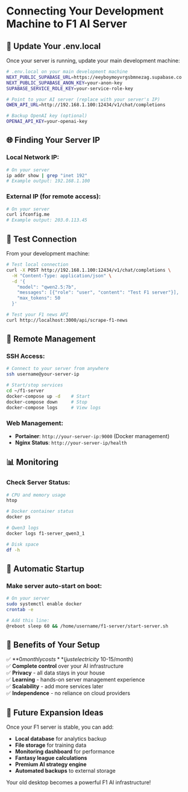 # Connecting Your Development Machine to F1 AI Server

## 🔗 Update Your .env.local

Once your server is running, update your main development machine:

```bash
# .env.local on your main development machine
NEXT_PUBLIC_SUPABASE_URL=https://eeyboymoyvrgsbmnezag.supabase.co
NEXT_PUBLIC_SUPABASE_ANON_KEY=your-anon-key
SUPABASE_SERVICE_ROLE_KEY=your-service-role-key

# Point to your AI server (replace with your server's IP)
QWEN_API_URL=http://192.168.1.100:12434/v1/chat/completions

# Backup OpenAI key (optional)
OPENAI_API_KEY=your-openai-key
```

## 🌐 Finding Your Server IP

### Local Network IP:
```bash
# On your server
ip addr show | grep "inet 192"
# Example output: 192.168.1.100
```

### External IP (for remote access):
```bash
# On your server
curl ifconfig.me
# Example output: 203.0.113.45
```

## 🧪 Test Connection

From your development machine:

```bash
# Test local connection
curl -X POST http://192.168.1.100:12434/v1/chat/completions \
  -H "Content-Type: application/json" \
  -d '{
    "model": "qwen2.5:7b",
    "messages": [{"role": "user", "content": "Test F1 server"}],
    "max_tokens": 50
  }'

# Test your F1 news API
curl http://localhost:3000/api/scrape-f1-news
```

## 🔧 Remote Management

### SSH Access:
```bash
# Connect to your server from anywhere
ssh username@your-server-ip

# Start/stop services
cd ~/f1-server
docker-compose up -d    # Start
docker-compose down     # Stop
docker-compose logs     # View logs
```

### Web Management:
- **Portainer**: `http://your-server-ip:9000` (Docker management)
- **Nginx Status**: `http://your-server-ip/health`

## 📊 Monitoring

### Check Server Status:
```bash
# CPU and memory usage
htop

# Docker container status  
docker ps

# Qwen3 logs
docker logs f1-server_qwen3_1

# Disk space
df -h
```

## 🔄 Automatic Startup

### Make server auto-start on boot:
```bash
# On your server
sudo systemctl enable docker
crontab -e

# Add this line:
@reboot sleep 60 && /home/username/f1-server/start-server.sh
```

## 🎯 Benefits of Your Setup

✅ **$0 monthly costs** (just electricity ~$10-15/month)  
✅ **Complete control** over your AI infrastructure  
✅ **Privacy** - all data stays in your house  
✅ **Learning** - hands-on server management experience  
✅ **Scalability** - add more services later  
✅ **Independence** - no reliance on cloud providers  

## 🚀 Future Expansion Ideas

Once your F1 server is stable, you can add:
- **Local database** for analytics backup
- **File storage** for training data
- **Monitoring dashboard** for performance
- **Fantasy league calculations** 
- **Premium AI strategy engine**
- **Automated backups** to external storage

Your old desktop becomes a powerful F1 AI infrastructure!